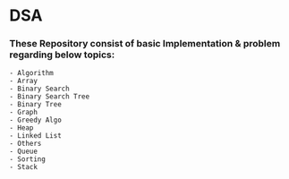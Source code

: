 # DSA

### These Repository consist of basic Implementation & problem regarding below topics:

    - Algorithm
    - Array   
    - Binary Search
    - Binary Search Tree 
    - Binary Tree
    - Graph
    - Greedy Algo
    - Heap
    - Linked List
	- Others
	- Queue
    - Sorting
    - Stack   
	
